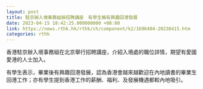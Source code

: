 ```yaml
---
layout: post
title: 駐京辦入境事務組辦招聘講座　有學生稱有興趣回港發展
date: 2023-04-15 18:42:25.000000000 +08:00
link: https://news.rthk.hk/rthk/ch/component/k2/1696404-20230415.htm
categories: rthk
---
```


香港駐京辦入境事務組在北京舉行招聘講座，介紹入境處的職位詳情，期望有愛國愛港的人士加入。

有學生表示，畢業後有興趣回港發展，認為香港會越來越歡迎在內地讀書的畢業生回港工作；亦有學生提到香港工作的薪酬、福利、及發展機遇都較內地吸引。
